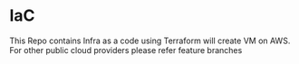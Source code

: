 # IaC
This Repo contains Infra as a code using Terraform will create VM on AWS. For other public cloud providers please refer feature branches
